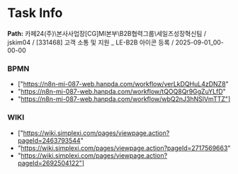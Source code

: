 # Task Info

**Path:** 카페24(주)\본사사업장\[CG]MI본부\B2B협력그룹\세일즈성장혁신팀 / jskim04 / [331468] 고객 소통 및 지원 _ LE-B2B 아이콘 등록 / 2025-09-01_00-00-00

### BPMN
- ["https://n8n-mi-087-web.hanpda.com/workflow/verLkDQHuL4zDNZ8"
- "https://n8n-mi-087-web.hanpda.com/workflow/tQOQ8Qr9GgZuYLfD"
- "https://n8n-mi-087-web.hanpda.com/workflow/wbQ2nJ3hNSlVmTTZ"]

### WIKI
- ["https://wiki.simplexi.com/pages/viewpage.action?pageId=2463793544"
- "https://wiki.simplexi.com/pages/viewpage.action?pageId=2717569663"
- "https://wiki.simplexi.com/pages/viewpage.action?pageId=2692504122"]

